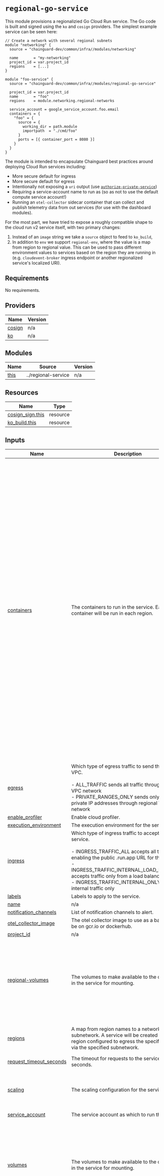# `regional-go-service`

This module provisions a regionalizied Go Cloud Run service. The Go code is
built and signed using the `ko` and `cosign` providers. The simplest example
service can be seen here:

```hcl
// Create a network with several regional subnets
module "networking" {
  source = "chainguard-dev/common/infra//modules/networking"

  name       = "my-networking"
  project_id = var.project_id
  regions    = [...]
}

module "foo-service" {
  source = "chainguard-dev/common/infra//modules/regional-go-service"

  project_id = var.project_id
  name       = "foo"
  regions    = module.networking.regional-networks

  service_account = google_service_account.foo.email
  containers = {
    "foo" = {
      source = {
        working_dir = path.module
        importpath  = "./cmd/foo"
      }
      ports = [{ container_port = 8080 }]
    }
  }
}
```

The module is intended to encapsulate Chainguard best practices around deploying
Cloud Run services including:

- More secure default for ingress
- More secure default for egress
- Intentionally not exposing a `uri` output (use
  [`authorize-private-service`](../authorize-private-service/README.md))
- Requiring a service-account name to run as (so as not to use the default
  compute service account!)
- Running an `otel-collector` sidecar container that can collect and publish
  telemetry data from out services (for use with the dashboard modules).

For the most part, we have tried to expose a roughly compatible shape to the
cloud run v2 service itself, with two primary changes:

1. Instead of an `image` string we take a `source` object to feed to `ko_build`,
2. In addition to `env` we support `regional-env`, where the value is a map from
   region to regional value. This can be used to pass different environment
   values to services based on the region they are running in (e.g.
   `cloudevent-broker` ingress endpoint or another regionalized service's
   localized URI).

<!-- BEGIN_TF_DOCS -->
## Requirements

No requirements.

## Providers

| Name | Version |
|------|---------|
| <a name="provider_cosign"></a> [cosign](#provider\_cosign) | n/a |
| <a name="provider_ko"></a> [ko](#provider\_ko) | n/a |

## Modules

| Name | Source | Version |
|------|--------|---------|
| <a name="module_this"></a> [this](#module\_this) | ../regional-service | n/a |

## Resources

| Name | Type |
|------|------|
| [cosign_sign.this](https://registry.terraform.io/providers/chainguard-dev/cosign/latest/docs/resources/sign) | resource |
| [ko_build.this](https://registry.terraform.io/providers/ko-build/ko/latest/docs/resources/build) | resource |

## Inputs

| Name | Description | Type | Default | Required |
|------|-------------|------|---------|:--------:|
| <a name="input_containers"></a> [containers](#input\_containers) | The containers to run in the service.  Each container will be run in each region. | <pre>map(object({<br>    source = object({<br>      base_image  = optional(string, "cgr.dev/chainguard/static:latest-glibc")<br>      working_dir = string<br>      importpath  = string<br>      env         = optional(list(string), [])<br>    })<br>    args = optional(list(string), [])<br>    ports = optional(list(object({<br>      name           = optional(string, "http1")<br>      container_port = number<br>    })), [])<br>    resources = optional(<br>      object(<br>        {<br>          limits = optional(object(<br>            {<br>              cpu    = string<br>              memory = string<br>            }<br>          ), null)<br>          cpu_idle          = optional(bool, true)<br>          startup_cpu_boost = optional(bool, true)<br>        }<br>      ),<br>      {<br>        cpu_idle = true<br>      }<br>    )<br>    env = optional(list(object({<br>      name  = string<br>      value = optional(string)<br>      value_source = optional(object({<br>        secret_key_ref = object({<br>          secret  = string<br>          version = string<br>        })<br>      }), null)<br>    })), [])<br>    regional-env = optional(list(object({<br>      name  = string<br>      value = map(string)<br>    })), [])<br>    volume_mounts = optional(list(object({<br>      name       = string<br>      mount_path = string<br>    })), [])<br>  }))</pre> | n/a | yes |
| <a name="input_egress"></a> [egress](#input\_egress) | Which type of egress traffic to send through the VPC.<br><br>- ALL\_TRAFFIC sends all traffic through regional VPC network<br>- PRIVATE\_RANGES\_ONLY sends only traffic to private IP addresses through regional VPC network | `string` | `"ALL_TRAFFIC"` | no |
| <a name="input_enable_profiler"></a> [enable\_profiler](#input\_enable\_profiler) | Enable cloud profiler. | `bool` | `false` | no |
| <a name="input_execution_environment"></a> [execution\_environment](#input\_execution\_environment) | The execution environment for the service | `string` | `"EXECUTION_ENVIRONMENT_GEN1"` | no |
| <a name="input_ingress"></a> [ingress](#input\_ingress) | Which type of ingress traffic to accept for the service.<br><br>- INGRESS\_TRAFFIC\_ALL accepts all traffic, enabling the public .run.app URL for the service<br>- INGRESS\_TRAFFIC\_INTERNAL\_LOAD\_BALANCER accepts traffic only from a load balancer<br>- INGRESS\_TRAFFIC\_INTERNAL\_ONLY accepts internal traffic only | `string` | `"INGRESS_TRAFFIC_INTERNAL_ONLY"` | no |
| <a name="input_labels"></a> [labels](#input\_labels) | Labels to apply to the service. | `map(string)` | `{}` | no |
| <a name="input_name"></a> [name](#input\_name) | n/a | `string` | n/a | yes |
| <a name="input_notification_channels"></a> [notification\_channels](#input\_notification\_channels) | List of notification channels to alert. | `list(string)` | n/a | yes |
| <a name="input_otel_collector_image"></a> [otel\_collector\_image](#input\_otel\_collector\_image) | The otel collector image to use as a base. Must be on gcr.io or dockerhub. | `string` | `"chainguard/opentelemetry-collector-contrib:latest"` | no |
| <a name="input_project_id"></a> [project\_id](#input\_project\_id) | n/a | `string` | n/a | yes |
| <a name="input_regional-volumes"></a> [regional-volumes](#input\_regional-volumes) | The volumes to make available to the containers in the service for mounting. | <pre>list(object({<br>    name = string<br>    gcs = optional(map(object({<br>      bucket    = string<br>      read_only = optional(bool, true)<br>    })), {})<br>    nfs = optional(map(object({<br>      server    = string<br>      path      = string<br>      read_only = optional(bool, true)<br>    })), {})<br>  }))</pre> | `[]` | no |
| <a name="input_regions"></a> [regions](#input\_regions) | A map from region names to a network and subnetwork.  A service will be created in each region configured to egress the specified traffic via the specified subnetwork. | <pre>map(object({<br>    network = string<br>    subnet  = string<br>  }))</pre> | n/a | yes |
| <a name="input_request_timeout_seconds"></a> [request\_timeout\_seconds](#input\_request\_timeout\_seconds) | The timeout for requests to the service, in seconds. | `number` | `300` | no |
| <a name="input_scaling"></a> [scaling](#input\_scaling) | The scaling configuration for the service. | <pre>object({<br>    min_instances                    = optional(number, 0)<br>    max_instances                    = optional(number, 100)<br>    max_instance_request_concurrency = optional(number)<br>  })</pre> | `{}` | no |
| <a name="input_service_account"></a> [service\_account](#input\_service\_account) | The service account as which to run the service. | `string` | n/a | yes |
| <a name="input_volumes"></a> [volumes](#input\_volumes) | The volumes to make available to the containers in the service for mounting. | <pre>list(object({<br>    name = string<br>    empty_dir = optional(object({<br>      medium     = optional(string, "MEMORY")<br>      size_limit = optional(string, "2G")<br>    }))<br>    secret = optional(object({<br>      secret = string<br>      items = list(object({<br>        version = string<br>        path    = string<br>      }))<br>    }))<br>  }))</pre> | `[]` | no |

## Outputs

| Name | Description |
|------|-------------|
| <a name="output_locations"></a> [locations](#output\_locations) | n/a |
| <a name="output_names"></a> [names](#output\_names) | n/a |
| <a name="output_uris"></a> [uris](#output\_uris) | n/a |
<!-- END_TF_DOCS -->
